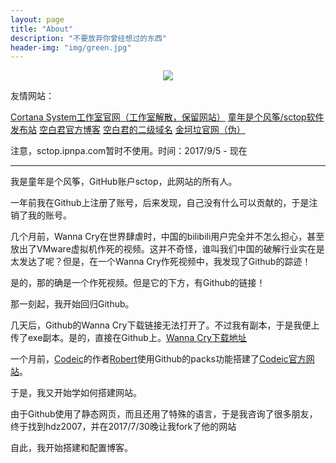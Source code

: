 ```yaml
---
layout: page
title: "About"
description: "不要放弃你曾经想过的东西"
header-img: "img/green.jpg"
---
```



<center>
    <p><img src="https://gss0.baidu.com/7Ls0a8Sm2Q5IlBGlnYG/sys/portraitl/item/382673a0?t=1491883856" align="center"></p>
</center>

友情网站：

[Cortana System工作室官网（工作室解散，保留网站）](http://CortanaSystem.icoc.me/) [童年是个风筝/sctop软件发布站](https://sctop.github.io/Micro-Soft/) [空白君官方博客](https://a2791595978.github.io/) [空白君的二级域名](https://a2791595978.github.io/Kongbai/) [金坷垃官网（伪）](http://www.shengdiyage.us/)

注意，sctop.ipnpa.com暂时不使用。时间：2017/9/5 - 现在

----------

我是童年是个风筝，GitHub账户sctop，此网站的所有人。

一年前我在Github上注册了账号，后来发现，自己没有什么可以贡献的，于是注销了我的账号。

几个月前，Wanna Cry在世界肆虐时，中国的bilibili用户完全并不怎么担心，甚至放出了VMware虚拟机作死的视频。这并不奇怪，谁叫我们中国的破解行业实在是太发达了呢？但是，在一个Wanna Cry作死视频中，我发现了Github的踪迹！

是的，那的确是一个作死视频。但是它的下方，有Github的链接！

那一刻起，我开始回归Github。

几天后，Github的Wanna Cry下载链接无法打开了。不过我有副本，于是我便上传了exe副本。是的，直接在Github上。[Wanna Cry下载地址](https://codeload.github.com/sctop/WannaCry/zip/master)

一个月前，[Codeic](https://github.com/UnknownStudio/Codeic)的作者[Robert](https://github.com/RobertIndie)使用Github的packs功能搭建了[Codeic官方网站](https://ambicour.github.io/Codeic/)。

于是，我又开始学如何搭建网站。

由于Github使用了静态网页，而且还用了特殊的语言，于是我咨询了很多朋友，终于找到hdz2007，并在2017/7/30晚让我fork了他的网站

自此，我开始搭建和配置博客。
